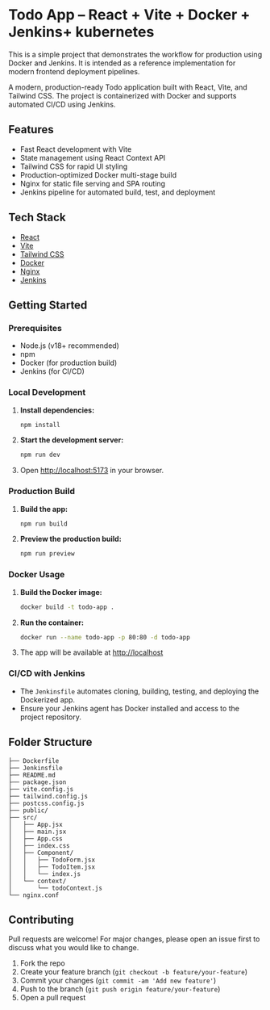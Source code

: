 # Todo App – React + Vite + Docker + Jenkins+ kubernetes

This is a simple project that demonstrates the workflow for production using Docker and Jenkins. It is intended as a reference implementation for modern frontend deployment pipelines.

A modern, production-ready Todo application built with React, Vite, and Tailwind CSS. The project is containerized with Docker and supports automated CI/CD using Jenkins.

## Features

- Fast React development with Vite
- State management using React Context API
- Tailwind CSS for rapid UI styling
- Production-optimized Docker multi-stage build
- Nginx for static file serving and SPA routing
- Jenkins pipeline for automated build, test, and deployment

## Tech Stack

- [React](https://react.dev/)
- [Vite](https://vitejs.dev/)
- [Tailwind CSS](https://tailwindcss.com/)
- [Docker](https://www.docker.com/)
- [Nginx](https://nginx.org/)
- [Jenkins](https://www.jenkins.io/)

## Getting Started

### Prerequisites

- Node.js (v18+ recommended)
- npm
- Docker (for production build)
- Jenkins (for CI/CD)

### Local Development

1. **Install dependencies:**
   ```sh
   npm install
   ```
2. **Start the development server:**
   ```sh
   npm run dev
   ```
3. Open [http://localhost:5173](http://localhost:5173) in your browser.

### Production Build

1. **Build the app:**
   ```sh
   npm run build
   ```
2. **Preview the production build:**
   ```sh
   npm run preview
   ```

### Docker Usage

1. **Build the Docker image:**
   ```sh
   docker build -t todo-app .
   ```
2. **Run the container:**
   ```sh
   docker run --name todo-app -p 80:80 -d todo-app
   ```
3. The app will be available at [http://localhost](http://localhost)

### CI/CD with Jenkins

- The `Jenkinsfile` automates cloning, building, testing, and deploying the Dockerized app.
- Ensure your Jenkins agent has Docker installed and access to the project repository.

## Folder Structure

```
├── Dockerfile
├── Jenkinsfile
├── README.md
├── package.json
├── vite.config.js
├── tailwind.config.js
├── postcss.config.js
├── public/
├── src/
│   ├── App.jsx
│   ├── main.jsx
│   ├── App.css
│   ├── index.css
│   ├── Component/
│   │   ├── TodoForm.jsx
│   │   ├── TodoItem.jsx
│   │   └── index.js
│   └── context/
│       └── todoContext.js
└── nginx.conf
```

## Contributing

Pull requests are welcome! For major changes, please open an issue first to discuss what you would like to change.

1. Fork the repo
2. Create your feature branch (`git checkout -b feature/your-feature`)
3. Commit your changes (`git commit -am 'Add new feature'`)
4. Push to the branch (`git push origin feature/your-feature`)
5. Open a pull request
